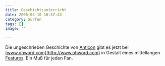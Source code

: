 ```yaml
---
title: Geschichtsunterricht
date: 2006-04-10 16:57:43
category: Surfen
tags: []
image: ''

---
```


Die ungeschrieben Geschichte von [Anticon](http://www.anticon.com) gibt es jetzt bei [www.ohword.com](http://www.ohword.com) in Gestalt eines mittellangen [Features](http://www.ohword.com/features/194/hip-hops-unknown-legends-the-anticon-crew). Ein Muß für jeden Fan.
